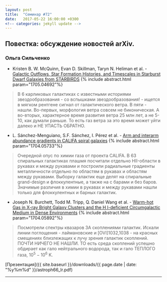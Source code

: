 ```yaml
---
layout: post
title:  "Семинар #72"
date:   2017-05-22 16:00:00 +0300
<!-- categories: jekyll update -->
---
```

## Повестка: обсуждение новостей arXiv.

### Ольга Сильченко

- Kristen B. W. McQuinn, Evan D. Skillman, Taryn N. Heliman et al. - [Galactic Outflows, Star Formation Histories, and Timescales in Starburst Dwarf Galaxies from STARBIRDS](https://arxiv.org/abs/1705.04692) {% include abstract.html param="1705.04692"%}

> В 6 карликовых галактиках с известными историями звездообразования - со вспышками звездообразования! - ищется в мягком рентгене сигнал от галактического ветра. В пяти - нашли. Во-первых, морфология ветра совсем не биконическая. А во-вторых, характерное время развития ветра 25 млн лет, а не 5-10, как думали раньше. То есть газ ветра за это время может уйти далеко и НЕ УПАСТЬ ОБРАТНО.

- L. Sánchez-Menguiano, S.F. Sánchez, I. Pérez et al. - [Arm and interarm abundance gradients in CALIFA spiral galaxies](https://arxiv.org/abs/1704.05733) {% include abstract.html param="1704.05733"%}

> Очередной опус по химии газа от проекта CALIFA. В 63 спиральных галактиках плашмя посчитали отдельно HII-области в рукавах и между рукавами и построили радиальные градиенты металличности отдельно по областям в рукавах и областям между рукавами. Выборку галактик еще делят на спиральные grand-design и флоккулентные, а также на с барами и без баров. Значимые различия в химии в рукавах и между рукавами нашли только для флоккулентных и барных галактик.

- Joseph N. Burchett, Todd M. Tripp, Q. Daniel Wang et al. - [Warm-hot Gas in X-ray Bright Galaxy Clusters and the H I-deficient Circumgalactic Medium in Dense Environments](https://arxiv.org/abs/1704.05892) {% include abstract.html param="1704.05892"%}

> Посмотрели спектры квазаров ЗА скоплениями галактик. Искали линии поглощения - лаймановские и [OVI]1032,1038 - на красных смещениях близлежащих к лучу зрения галактик скоплений. ПОЧТИ НИЧЕГО НЕ НАШЛИ. ТО есть среда скоплений успешно обдирает как  гало нейтрального водорода, так и гало ТЕПЛОГО газа, $10^5-10^6$ K.


[Презентация]({{ site.baseurl  }}/downloads/{{ page.date | date: "%y%m%d" }}/astroph66_lr.pdf)

***

